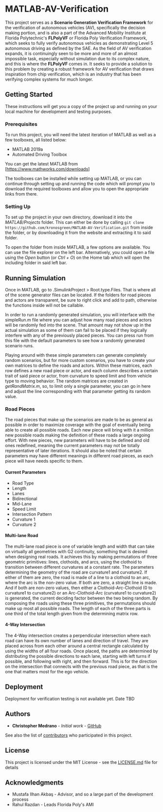 # MATLAB-AV-Verification

This project serves as a **Scenario Generation Verification Framework** for the verification of autonomous vehicles (AV), specifically the decision making portion, and is also a part of the Advanced Mobility Institute at Florida Polytechnic's **FLPolyVF** or Florida Poly Verification Framework, which seeks to fully verify autonomous vehicles as demonstrating Level 5 autonomous driving as defined by the SAE. As the field of AV verification expands, it is continuingly seen to be more and more of an almost impossible task, especially without simulation due to its complex nature, and this is where the **FLPolyVF** comes in. It seeks to provide a solution to this problem by creating a robust framework for AV verification that draws inspiration from chip verification, which is an industry that has been verifying complex systems for much longer. 

## Getting Started

These instructions will get you a copy of the project up and running on your local machine for development and testing purposes.

### Prerequisites

To run this project, you will need the latest iteration of MATLAB as well as a few toolboxes, all listed below:

* MATLAB 2019a
 * Automated Driving Toolbox
<!-- * Parallel Computing Toolbox -->

You can get the latest MATLAB from [https://www.mathworks.com/downloads]

The toolboxes can be installed while setting up MATLAB, or you can continue through setting up and running the code which will prompt you to download the required toolboxes and allow you to open the appropriate links from there. 

### Setting Up

To set up the project in your own directory, download it into the *MATLAB/Projects* folder. This can either be done by calling `git clone https://github.com/kronosgreen/MATLAB-AV-Verification.git` from inside the folder, or by downloading it from the website and extracting it to said folder. 

To open the folder from inside MATLAB, a few options are available. You can use the file explorer on the left bar. Alternatively, you could open a file using the *Open* button (or *Ctrl + O*) on the Home tab which will open the including folder in said left bar. 

## Running Simulation

Once in MATLAB, go to .SimulinkProject > Root.type.Files. That is where all of the scene generator files can be located. If the folders for road pieces and actors are transparent, be sure to right click and add to path, otherwise the functions inside will not be callable. 

In order to run a randomly generated simulation, you will interface with the simpleRun.m file where you can adjust how many road pieces and actors will be randomly fed into the scene. That amount may not show up in the actual simulation as some of them can fail to be placed if they logically interfere with any of the previously placed pieces. You can press run from this file with the default parameters to see how a randomly generated scenario runs. 

Playing around with these simple parameters can generate completely random scenarios, but for more custom scenarios, you have to create your own matrices to define the roads and actors. Within these matrices, each row defines a new road piece or actor, and each column describes a certain trait of said piece or actor, from curvature to speed limit and from vehicle type to moving behavior. The random matrices are created in *getRandMatrix.m*, so, to limit only a single parameter, you can go in here and adjust the line corresponding with that parameter getting its random value. 

### Road Pieces

The road pieces that make up the scenarios are made to be as general as possible in order to maximize coverage with the goal of eventually being able to create all possible roads. Each new piece will bring with it a million new possible roads making the definition of these roads a large ongoing effort. With new pieces, new parameters will have to be defined and old ones redefined, meaning the current parameters may not be totally representative of later iterations. It should also be noted that certain parameters may have different meanings in different road pieces, as each piece will have needs specific to them. 

#### Current Parameters
- Road Type
- Length
- Lanes
- Bidirectional
- Mid-Lane
- Speed Limit
- Intersection Pattern
- Curvature 1
- Curvature 2

#### Multi-lane Road

The multi-lane road piece is one of variable length and width that can take on virtually all geometries with G2 continuity, something that is desired when designing real roads. It achieves this by making permutations of three geometric primitives:  lines, clothoids, and arcs, using the clothoid to transition between different curvatures at a constant rate. The parameters determining the geometry of the road are curvature1 and curvature2. If either of them are zero, the road is made of a line to a clothoid to an arc, where the arc is the non-zero value. If both are zero, a straight line is made. And if both are non-zero values, then either a Clothoid-Arc-Clothoid (0 to curvature1 to curvature2) or an Arc-Clothoid-Arc (curvature1 to curvature2) is generated, the current deciding factor between the two being random. By composing the roads using these three primitives, the permutations should make up most all possible roads. The length of each of the three parts is one third of the total length given from the determining matrix row.

#### 4-Way Intersection

The 4-Way intersection creates a perpendicular intersection where each road can have its own number of lanes and direction of travel. They are placed across from each other around a central rectangle calculated by using the widths of all four roads. Once placed, the paths are determined by distributing the possible directions to each lane, starting with left turns if possible, and following with right, and then forward. This is for the direction on the intersection that connects with the previous road piece, as that is the one that matters most for the ego vehicle. 

## Deployment

Deployment for verification testing is not available yet. Date TBD

<!--
## Contributing
Please read [CONTRIBUTING.md](https://gist.github.com/PurpleBooth/b24679402957c63ec426) for details on our code of conduct, and the process for submitting pull requests to us.
-->

## Authors

* **Christopher Medrano** - *Initial work* - [GitHub](https://github.com/kronosgreen)

See also the list of [contributors](https://github.com/kronosgreen/MATLAB-AV-Verification/contributors) who participated in this project.

## License

This project is licensed under the MIT License - see the [LICENSE.md](LICENSE.md) file for details

## Acknowledgments

* Mustafa Ilhan Akbaş - Advisor, and so a large part of the development process
* Rahul Razdan - Leads Florida Poly's AMI
